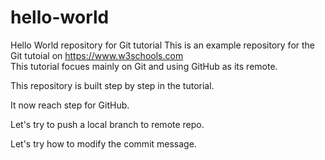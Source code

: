 # hello-world
Hello World repository for Git tutorial
This is an example repository for the Git tutoial on https://www.w3schools.com  
This tutorial focues mainly on Git and using GitHub as its remote.

This repository is built step by step in the tutorial.

It now reach step for GitHub.

Let's try to push a local branch to remote repo.

Let's try how to modify the commit message.
